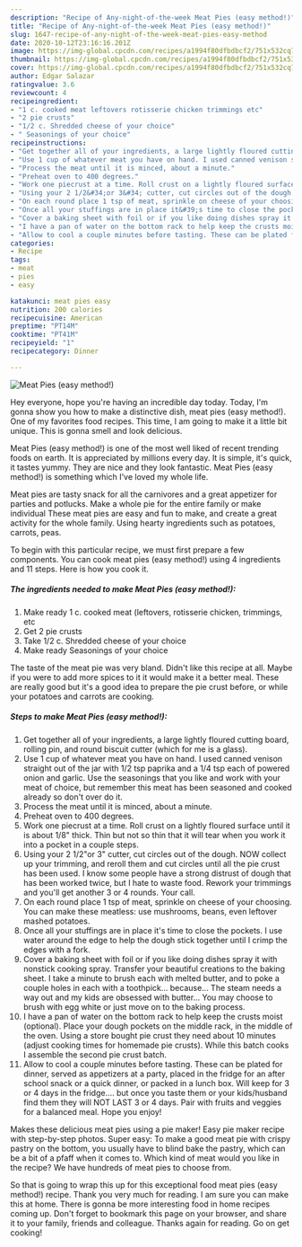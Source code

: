 ```yaml
---
description: "Recipe of Any-night-of-the-week Meat Pies (easy method!)"
title: "Recipe of Any-night-of-the-week Meat Pies (easy method!)"
slug: 1647-recipe-of-any-night-of-the-week-meat-pies-easy-method
date: 2020-10-12T23:16:16.201Z
image: https://img-global.cpcdn.com/recipes/a1994f80dfbdbcf2/751x532cq70/meat-pies-easy-method-recipe-main-photo.jpg
thumbnail: https://img-global.cpcdn.com/recipes/a1994f80dfbdbcf2/751x532cq70/meat-pies-easy-method-recipe-main-photo.jpg
cover: https://img-global.cpcdn.com/recipes/a1994f80dfbdbcf2/751x532cq70/meat-pies-easy-method-recipe-main-photo.jpg
author: Edgar Salazar
ratingvalue: 3.6
reviewcount: 4
recipeingredient:
- "1 c. cooked meat leftovers rotisserie chicken trimmings etc"
- "2 pie crusts"
- "1/2 c. Shredded cheese of your choice"
- " Seasonings of your choice"
recipeinstructions:
- "Get together all of your ingredients, a large lightly floured cutting board, rolling pin, and round biscuit cutter (which for me is a glass)."
- "Use 1 cup of whatever meat you have on hand. I used canned venison straight out of the jar with 1/2 tsp paprika and a 1/4 tsp each of powered onion and garlic. Use the seasonings that you like and work with your meat of choice, but remember this meat has been seasoned and cooked already so don&#39;t over do it."
- "Process the meat until it is minced, about a minute."
- "Preheat oven to 400 degrees."
- "Work one piecrust at a time. Roll crust on a lightly floured surface until it is about 1/8&#34; thick. Thin but not so thin that it will tear when you work it into a pocket in a couple steps."
- "Using your 2 1/2&#34;or 3&#34; cutter, cut circles out of the dough. NOW collect up your trimming, and reroll them and cut circles until all the pie crust has been used. I know some people have a strong distrust of dough that has been worked twice, but I hate to waste food. Rework your trimmings and you&#39;ll get another 3 or 4 rounds. Your call."
- "On each round place 1 tsp of meat, sprinkle on cheese of your choosing. You can make these meatless: use mushrooms, beans, even leftover mashed potatoes."
- "Once all your stuffings are in place it&#39;s time to close the pockets. I use water around the edge to help the dough stick together until I crimp the edges with a fork."
- "Cover a baking sheet with foil or if you like doing dishes spray it with nonstick cooking spray. Transfer your beautiful creations to the baking sheet. I take a minute to brush each with melted butter, and to poke a couple holes in each with a toothpick... because... The steam needs a way out and my kids are obsessed with butter... You may choose to brush with egg white or just move on to the baking process."
- "I have a pan of water on the bottom rack to help keep the crusts moist (optional). Place your dough pockets on the middle rack, in the middle of the oven. Using a store bought pie crust they need about 10 minutes (adjust cooking times for homemade pie crusts). While this batch cooks I assemble the second pie crust batch."
- "Allow to cool a couple minutes before tasting. These can be plated for dinner, served as appetizers at a party, placed in the fridge for an after school snack or a quick dinner, or packed in a lunch box. Will keep for 3 or 4 days in the fridge.... but once you taste them or your kids/husband find them they will NOT LAST 3 or 4 days. Pair with fruits and veggies for a balanced meal. Hope you enjoy!"
categories:
- Recipe
tags:
- meat
- pies
- easy

katakunci: meat pies easy 
nutrition: 200 calories
recipecuisine: American
preptime: "PT14M"
cooktime: "PT41M"
recipeyield: "1"
recipecategory: Dinner

---
```



![Meat Pies (easy method!)](https://img-global.cpcdn.com/recipes/a1994f80dfbdbcf2/751x532cq70/meat-pies-easy-method-recipe-main-photo.jpg)

Hey everyone, hope you're having an incredible day today. Today, I'm gonna show you how to make a distinctive dish, meat pies (easy method!). One of my favorites food recipes. This time, I am going to make it a little bit unique. This is gonna smell and look delicious.

Meat Pies (easy method!) is one of the most well liked of recent trending foods on earth. It is appreciated by millions every day. It is simple, it's quick, it tastes yummy. They are nice and they look fantastic. Meat Pies (easy method!) is something which I've loved my whole life.

Meat pies are tasty snack for all the carnivores and a great appetizer for parties and potlucks. Make a whole pie for the entire family or make individual These meat pies are easy and fun to make, and create a great activity for the whole family. Using hearty ingredients such as potatoes, carrots, peas.


To begin with this particular recipe, we must first prepare a few components. You can cook meat pies (easy method!) using 4 ingredients and 11 steps. Here is how you cook it.

<!--inarticleads1-->

##### The ingredients needed to make Meat Pies (easy method!):

1. Make ready 1 c. cooked meat (leftovers, rotisserie chicken, trimmings, etc
1. Get 2 pie crusts
1. Take 1/2 c. Shredded cheese of your choice
1. Make ready  Seasonings of your choice


The taste of the meat pie was very bland. Didn&#39;t like this recipe at all. Maybe if you were to add more spices to it it would make it a better meal. These are really good but it&#39;s a good idea to prepare the pie crust before, or while your potatoes and carrots are cooking. 

<!--inarticleads2-->

##### Steps to make Meat Pies (easy method!):

1. Get together all of your ingredients, a large lightly floured cutting board, rolling pin, and round biscuit cutter (which for me is a glass).
1. Use 1 cup of whatever meat you have on hand. I used canned venison straight out of the jar with 1/2 tsp paprika and a 1/4 tsp each of powered onion and garlic. Use the seasonings that you like and work with your meat of choice, but remember this meat has been seasoned and cooked already so don&#39;t over do it.
1. Process the meat until it is minced, about a minute.
1. Preheat oven to 400 degrees.
1. Work one piecrust at a time. Roll crust on a lightly floured surface until it is about 1/8&#34; thick. Thin but not so thin that it will tear when you work it into a pocket in a couple steps.
1. Using your 2 1/2&#34;or 3&#34; cutter, cut circles out of the dough. NOW collect up your trimming, and reroll them and cut circles until all the pie crust has been used. I know some people have a strong distrust of dough that has been worked twice, but I hate to waste food. Rework your trimmings and you&#39;ll get another 3 or 4 rounds. Your call.
1. On each round place 1 tsp of meat, sprinkle on cheese of your choosing. You can make these meatless: use mushrooms, beans, even leftover mashed potatoes.
1. Once all your stuffings are in place it&#39;s time to close the pockets. I use water around the edge to help the dough stick together until I crimp the edges with a fork.
1. Cover a baking sheet with foil or if you like doing dishes spray it with nonstick cooking spray. Transfer your beautiful creations to the baking sheet. I take a minute to brush each with melted butter, and to poke a couple holes in each with a toothpick... because... The steam needs a way out and my kids are obsessed with butter... You may choose to brush with egg white or just move on to the baking process.
1. I have a pan of water on the bottom rack to help keep the crusts moist (optional). Place your dough pockets on the middle rack, in the middle of the oven. Using a store bought pie crust they need about 10 minutes (adjust cooking times for homemade pie crusts). While this batch cooks I assemble the second pie crust batch.
1. Allow to cool a couple minutes before tasting. These can be plated for dinner, served as appetizers at a party, placed in the fridge for an after school snack or a quick dinner, or packed in a lunch box. Will keep for 3 or 4 days in the fridge.... but once you taste them or your kids/husband find them they will NOT LAST 3 or 4 days. Pair with fruits and veggies for a balanced meal. Hope you enjoy!


Makes these delicious meat pies using a pie maker! Easy pie maker recipe with step-by-step photos. Super easy: To make a good meat pie with crispy pastry on the bottom, you usually have to blind bake the pastry, which can be a bit of a pfaff when it comes to. Which kind of meat would you like in the recipe? We have hundreds of meat pies to choose from. 

So that is going to wrap this up for this exceptional food meat pies (easy method!) recipe. Thank you very much for reading. I am sure you can make this at home. There is gonna be more interesting food in home recipes coming up. Don't forget to bookmark this page on your browser, and share it to your family, friends and colleague. Thanks again for reading. Go on get cooking!
